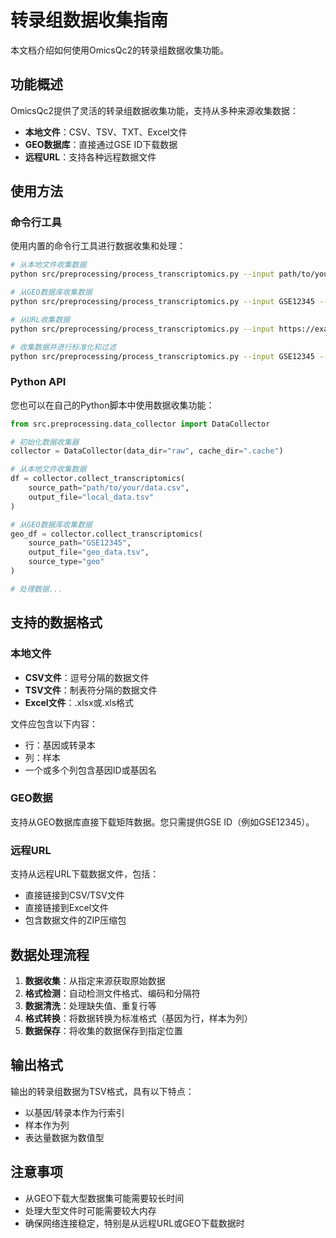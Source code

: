 # 转录组数据收集指南

本文档介绍如何使用OmicsQc2的转录组数据收集功能。

## 功能概述

OmicsQc2提供了灵活的转录组数据收集功能，支持从多种来源收集数据：

- **本地文件**：CSV、TSV、TXT、Excel文件
- **GEO数据库**：直接通过GSE ID下载数据
- **远程URL**：支持各种远程数据文件

## 使用方法

### 命令行工具

使用内置的命令行工具进行数据收集和处理：

```bash
# 从本地文件收集数据
python src/preprocessing/process_transcriptomics.py --input path/to/your/data.csv --output transcriptomics.tsv

# 从GEO数据库收集数据
python src/preprocessing/process_transcriptomics.py --input GSE12345 --source-type geo --output gse_data.tsv

# 从URL收集数据
python src/preprocessing/process_transcriptomics.py --input https://example.com/data.csv --source-type url --output url_data.tsv

# 收集数据并进行标准化和过滤
python src/preprocessing/process_transcriptomics.py --input GSE12345 --normalize --filter --min-count 5
```

### Python API

您也可以在自己的Python脚本中使用数据收集功能：

```python
from src.preprocessing.data_collector import DataCollector

# 初始化数据收集器
collector = DataCollector(data_dir="raw", cache_dir=".cache")

# 从本地文件收集数据
df = collector.collect_transcriptomics(
    source_path="path/to/your/data.csv",
    output_file="local_data.tsv"
)

# 从GEO数据库收集数据
geo_df = collector.collect_transcriptomics(
    source_path="GSE12345",
    output_file="geo_data.tsv",
    source_type="geo"
)

# 处理数据...
```

## 支持的数据格式

### 本地文件

- **CSV文件**：逗号分隔的数据文件
- **TSV文件**：制表符分隔的数据文件
- **Excel文件**：.xlsx或.xls格式

文件应包含以下内容：
- 行：基因或转录本
- 列：样本
- 一个或多个列包含基因ID或基因名

### GEO数据

支持从GEO数据库直接下载矩阵数据。您只需提供GSE ID（例如GSE12345）。

### 远程URL

支持从远程URL下载数据文件，包括：
- 直接链接到CSV/TSV文件
- 直接链接到Excel文件
- 包含数据文件的ZIP压缩包

## 数据处理流程

1. **数据收集**：从指定来源获取原始数据
2. **格式检测**：自动检测文件格式、编码和分隔符
3. **数据清洗**：处理缺失值、重复行等
4. **格式转换**：将数据转换为标准格式（基因为行，样本为列）
5. **数据保存**：将收集的数据保存到指定位置

## 输出格式

输出的转录组数据为TSV格式，具有以下特点：
- 以基因/转录本作为行索引
- 样本作为列
- 表达量数据为数值型

## 注意事项

- 从GEO下载大型数据集可能需要较长时间
- 处理大型文件时可能需要较大内存
- 确保网络连接稳定，特别是从远程URL或GEO下载数据时 